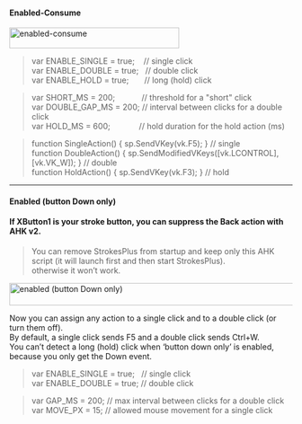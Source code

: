 
#### Enabled-Consume
<img width="302" height="37" alt="enabled-consume" src="https://github.com/user-attachments/assets/52bf93d4-f470-426d-be34-39b382260245" />

> var ENABLE_SINGLE = true; &nbsp;&nbsp;  // single click  
var ENABLE_DOUBLE = true;   &nbsp; // double click  
var ENABLE_HOLD   = true;  &nbsp; &nbsp;&nbsp;&nbsp; // long (hold) click  

> var SHORT_MS      = 200; &nbsp;&nbsp;&nbsp;&nbsp;&nbsp;&nbsp;&nbsp;&nbsp;&nbsp;&nbsp;    // threshold for a "short" click  
var DOUBLE_GAP_MS = 200;     // interval between clicks for a double click  
var HOLD_MS       = 600;   &nbsp;&nbsp;&nbsp;&nbsp;&nbsp;&nbsp;&nbsp;&nbsp;&nbsp;&nbsp;&nbsp;  // hold duration for the hold action (ms)  

> function SingleAction() { sp.SendVKey(vk.F5); }                          // single  
function DoubleAction() { sp.SendModifiedVKeys([vk.LCONTROL],[vk.VK_W]); } // double  
function HoldAction()   { sp.SendVKey(vk.F3); }                            // hold  
---
#### Enabled (button Down only)
#### If XButton1 is your stroke button, you can suppress the Back action with AHK v2. 
 > You can remove StrokesPlus from startup and keep only this AHK script (it will launch first and then start StrokesPlus).  
 otherwise it won’t work.  
<img width="724" height="40" alt="enabled (button Down only)" src="https://github.com/user-attachments/assets/6016b3b1-c155-4c27-9105-0869430eb550" />  


Now you can assign any action to a single click and to a double click (or turn them off).  
By default, a single click sends F5 and a double click sends Ctrl+W.  
You can’t detect a long (hold) click when ‘button down only’ is enabled, because you only get the Down event.

> var ENABLE_SINGLE = true; &nbsp;  // single click  
var ENABLE_DOUBLE = true;  // double click  

> var GAP_MS   = 200;  // max interval between clicks for a double click  
var MOVE_PX  = 15;   // allowed mouse movement for a single click  
